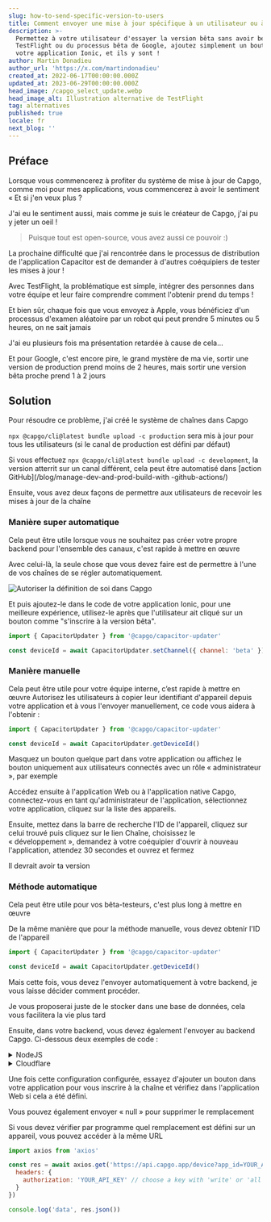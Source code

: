 ```yaml
---
slug: how-to-send-specific-version-to-users
title: Comment envoyer une mise à jour spécifique à un utilisateur ou à un groupe
description: >-
  Permettez à votre utilisateur d'essayer la version bêta sans avoir besoin de
  TestFlight ou du processus bêta de Google, ajoutez simplement un bouton dans
  votre application Ionic, et ils y sont !
author: Martin Donadieu
author_url: 'https://x.com/martindonadieu'
created_at: 2022-06-17T00:00:00.000Z
updated_at: 2023-06-29T00:00:00.000Z
head_image: /capgo_select_update.webp
head_image_alt: Illustration alternative de TestFlight
tag: alternatives
published: true
locale: fr
next_blog: ''
---
```


## Préface

Lorsque vous commencerez à profiter du système de mise à jour de Capgo, comme moi pour mes applications, vous commencerez à avoir le sentiment « Et si j'en veux plus ?

J'ai eu le sentiment aussi, mais comme je suis le créateur de Capgo, j'ai pu y jeter un oeil !

> Puisque tout est open-source, vous avez aussi ce pouvoir :)

La prochaine difficulté que j'ai rencontrée dans le processus de distribution de l'application Capacitor est de demander à d'autres coéquipiers de tester les mises à jour !

Avec TestFlight, la problématique est simple, intégrer des personnes dans votre équipe et leur faire comprendre comment l'obtenir prend du temps !

Et bien sûr, chaque fois que vous envoyez à Apple, vous bénéficiez d'un processus d'examen aléatoire par un robot qui peut prendre 5 minutes ou 5 heures, on ne sait jamais

J'ai eu plusieurs fois ma présentation retardée à cause de cela…

Et pour Google, c'est encore pire, le grand mystère de ma vie, sortir une version de production prend moins de 2 heures, mais sortir une version bêta proche prend 1 à 2 jours


## Solution

Pour résoudre ce problème, j'ai créé le système de chaînes dans Capgo

`npx @capgo/cli@latest bundle upload -c production` sera mis à jour pour tous les utilisateurs (si le canal de production est défini par défaut)

Si vous effectuez `npx @capgo/cli@latest bundle upload -c development`, la version atterrit sur un canal différent, cela peut être automatisé dans [action GitHub](/blog/manage-dev-and-prod-build-with -github-actions/) 

Ensuite, vous avez deux façons de permettre aux utilisateurs de recevoir les mises à jour de la chaîne

### Manière super automatique

Cela peut être utile lorsque vous ne souhaitez pas créer votre propre backend pour l'ensemble des canaux, c'est rapide à mettre en œuvre

Avec celui-là, la seule chose que vous devez faire est de permettre à l'une de vos chaînes de se régler automatiquement.

![Autoriser la définition de soi dans Capgo](/self_setwebp)

Et puis ajoutez-le dans le code de votre application Ionic, pour une meilleure expérience, utilisez-le après que l'utilisateur ait cliqué sur un bouton comme "s'inscrire à la version bêta".
```js
import { CapacitorUpdater } from '@capgo/capacitor-updater'

const deviceId = await CapacitorUpdater.setChannel({ channel: 'beta' })
```

### Manière manuelle

Cela peut être utile pour votre équipe interne, c’est rapide à mettre en œuvre
Autorisez les utilisateurs à copier leur identifiant d'appareil depuis votre application et à vous l'envoyer manuellement, ce code vous aidera à l'obtenir :
```js
import { CapacitorUpdater } from '@capgo/capacitor-updater'

const deviceId = await CapacitorUpdater.getDeviceId()
```
Masquez un bouton quelque part dans votre application ou affichez le bouton uniquement aux utilisateurs connectés avec un rôle « administrateur », par exemple

Accédez ensuite à l'application Web ou à l'application native Capgo, connectez-vous en tant qu'administrateur de l'application, sélectionnez votre application, cliquez sur la liste des appareils.

Ensuite, mettez dans la barre de recherche l'ID de l'appareil, cliquez sur celui trouvé puis cliquez sur le lien Chaîne, choisissez le « développement », demandez à votre coéquipier d'ouvrir à nouveau l'application, attendez 30 secondes et ouvrez et fermez

Il devrait avoir ta version


### Méthode automatique

Cela peut être utile pour vos bêta-testeurs, c'est plus long à mettre en œuvre

De la même manière que pour la méthode manuelle, vous devez obtenir l'ID de l'appareil
```js
import { CapacitorUpdater } from '@capgo/capacitor-updater'

const deviceId = await CapacitorUpdater.getDeviceId()
```

Mais cette fois, vous devez l'envoyer automatiquement à votre backend, je vous laisse décider comment procéder.

Je vous proposerai juste de le stocker dans une base de données, cela vous facilitera la vie plus tard

Ensuite, dans votre backend, vous devez également l'envoyer au backend Capgo. Ci-dessous deux exemples de code :
<details>
  <summary>NodeJS</summary>

```js
import axios from 'axios'

await axios.post('https://api.capgo.app/device', {
  app_id: 'YOUR_APP_ID',
  device_id: 'DEVICE_ID',
  channel: 'CHANNEL_NAME', // The name of the channel, or undefined if version_id provided
  version_id: 'VERSION_NAME' // this is optionnal, if provide it will override the channel, that usefull when you want to debug only one user.
}, {
  headers: {
    authorization: 'YOUR_API_KEY' // choose a key with 'write' or 'all' rights
  }
})
```
</details>


<details>
  <summary>Cloudflare</summary>
  
```js
addEventListener('fetch', (event) => {
  event.respondWith(
    handleRequest(event.request).catch(
      err => new Response(err.stack, { status: 500 })
    )
  )
})

async function handleRequest(request) {
  const { pathname, method } = new URL(request.url)
  const body = await request.json()
  const newBody = JSON.stringify({
    app_id: 'YOUR_APP_ID',
    device_id: body.device_id,
    channel: 'alpha'
  })
  const newUrl = new URL('https://api.capgo.app/device')
  const options = {
    headers: {
      authorization: 'YOUR_API_KEY',
    },
    method: 'POST',
    body: newBody
  }

  if (request.method === 'DELETE') {
    // DELETE the channel link
    options.method = 'DELETE'
    return fetch(newUrl.toString(), options)
  }

  return fetch(newUrl.toString(), options)
}
```
Et envoyez simplement votre device_id dans le corps de celui-ci à l'URL déployée avec la méthode POST pour ajouter et la méthode DELETE pour supprimer
</details>

Une fois cette configuration configurée, essayez d'ajouter un bouton dans votre application pour vous inscrire à la chaîne et vérifiez dans l'application Web si cela a été défini.

Vous pouvez également envoyer « null » pour supprimer le remplacement

Si vous devez vérifier par programme quel remplacement est défini sur un appareil, vous pouvez accéder à la même URL

```js
import axios from 'axios'

const res = await axios.get('https://api.capgo.app/device?app_id=YOUR_APP_ID&device_id=DEVICE_ID', {
  headers: {
    authorization: 'YOUR_API_KEY' // choose a key with 'write' or 'all' rights
  }
})

console.log('data', res.json())
```